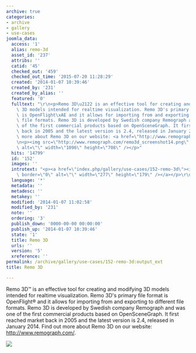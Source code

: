 ```yaml
---
archive: true
categories:
- archive
- gallery
- use-cases
joomla_data:
  access: '1'
  alias: remo-3d
  asset_id: '237'
  attribs: ''
  catid: '45'
  checked_out: '459'
  checked_out_time: '2015-07-20 11:28:29'
  created: '2014-01-07 10:39:46'
  created_by: '231'
  created_by_alias: ''
  featured: '0'
  fulltext: "\r\n<p>Remo 3D\u2122 is an effective tool for creating and modifying\
    \ 3D models intended for realtime visualization. Remo 3D's primary file format\
    \ is OpenFlight\xAE and it allows for importing from and exporting to different\
    \ file formats. Remo 3D is developed by Swedish company Remograph and was one\
    \ of the first commercial products based on OpenSceneGraph. It first reached market\
    \ back in 2005 and the latest version is 2.4, released in January 2014. Find out\
    \ more about Remo 3D on our website: <a href=\"http://www.remograph.com/\">http://www.remograph.com/</a>.</p>\r\
    \n<p><img src=\"http://www.remograph.com/remo3d_screenshot14.png\" border=\"0\"\
    \ alt=\"\" width=\"1096\" height=\"708\" /></p>"
  hits: '14799'
  id: '152'
  images: ''
  introtext: "<p><a href=\"index.php/gallery/use-cases/152-remo-3d\"><img src=\"http://www.remograph.com/remo3d_screenshot14_small.png\"\
    \ border=\"0\" alt=\"\" width=\"277\" height=\"179\" /></a></p>\r\n"
  language: '*'
  metadata: ''
  metadesc: ''
  metakey: ''
  modified: '2014-01-07 11:02:58'
  modified_by: '231'
  note: ''
  ordering: '3'
  publish_down: '0000-00-00 00:00:00'
  publish_up: '2014-01-07 10:39:46'
  state: '1'
  title: Remo 3D
  urls: ''
  version: '5'
  xreference: ''
permalink: /archive/gallery/use-cases/152-remo-3d:output_ext
title: Remo 3D

---
```

Remo 3D™ is an effective tool for creating and modifying 3D models intended for realtime visualization. Remo 3D's primary file format is OpenFlight® and it allows for importing from and exporting to different file formats. Remo 3D is developed by Swedish company Remograph and was one of the first commercial products based on OpenSceneGraph. It first reached market back in 2005 and the latest version is 2.4, released in January 2014. Find out more about Remo 3D on our website: <http://www.remograph.com/>.


![](http://www.remograph.com/remo3d_screenshot14.png)



